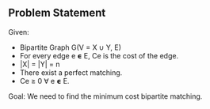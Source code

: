 ## Problem Statement
Given:
- Bipartite Graph G(V = X ∪ Y, E)
- For every edge e 𝞊 E, Ce is the cost of the edge.
- |X| = |Y| = n
- There exist a perfect matching.
- Ce ≥ 0 ∀ e 𝞊 E.

Goal:
We need to find the minimum cost bipartite matching.
